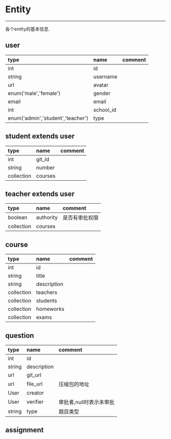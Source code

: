 # Entity

---

各个entity的基本信息.

## user

| type | name | comment |
| :--- | :--- | :--- |
| int | id |  |
| string | username |  |
| url | avatar |  |
| enum\('male','female'\) | gender |  |
| email | email |  |
| int | school\_id |  |
| enum\('admin','student','teacher'\) | type |  |

## student extends user

| type | name | comment |
| :--- | :--- | :--- |
| int | git\_id |  |
| string | number |  |
| collection | courses |  |

## teacher extends user

| type | name | comment |
| :--- | :--- | :--- |
| boolean | authority | 是否有审批权限 |
| collection | courses |  |

## course

| type | name | comment |
| :--- | :--- | :--- |
| int | id |  |
| string | title |  |
| string | description |  |
| collection | teachers |  |
| collection | students |  |
| collection | homeworks |  |
| collection | exams |  |

## question

| type | name | comment |
| :--- | :--- | :--- |
| int | id |  |
| string | description |  |
| url | git\_url |  |
| url | file\_url | 压缩包的地址 |
| User | creator |  |
| User | verifier | 审批者,null时表示未审批 |
| string | type | 题目类型 |

## assignment

